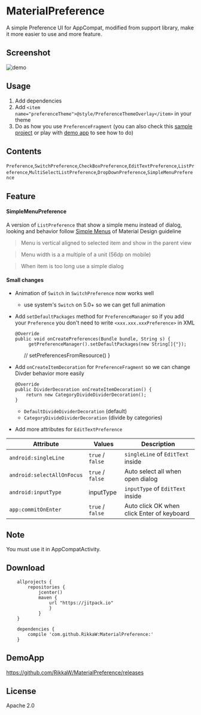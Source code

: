 MaterialPreference
==================

A simple Preference UI for AppCompat, modified from support library, make it more easier to use and more feature.

Screenshot
----------

![demo](https://github.com/RikkaW/MaterialPreference/blob/master/demo.gif)

Usage
-----

1.  Add dependencies
2.  Add `<item name="preferenceTheme">@style/PreferenceThemeOverlay</item>` in your theme
3.  Do as how you use `PreferenceFragment` (you can also check this [sample project](https://github.com/RikkaW/MaterialPreference/tree/master/sample) or play with [demo app](https://github.com/RikkaW/MaterialPreference/releases) to see how to do)

Contents
--------

`Preference`,`SwitchPreference`,`CheckBoxPreference`,`EditTextPreference`,`ListPreference`,`MultiSelectListPreference`,`DropDownPreference`,`SimpleMenuPreference`

Feature
-------

#### SimpleMenuPreference

A version of `ListPreference` that show a simple menu instead of dialog, looking and behavior follow [Simple Menus](https://material.google.com/components/menus.html#menus-simple-menus) of Material Design guideline

> Menu is vertical aligned to selected item and show in the parent view

> Menu width is a a multiple of a unit (56dp on mobile)

> When item is too long use a simple dialog

#### Small changes

-   Animation of `Switch` in `SwitchPreference` now works well
    -   use system's `Switch` on 5.0+ so we can get full animation
-   Add `setDefaultPackages` method for `PreferenceManager` so if you add your `Preference` you don't need to write `<xxx.xxx.xxxPreference>` in XML

        @Override
        public void onCreatePreferences(Bundle bundle, String s) {
             getPreferenceManager().setDefaultPackages(new String[]{"});
             
             // setPreferencesFromResource()
        }

-   Add `onCreateItemDecoration` for `PreferenceFragment` so we can change Divder behavior more easily

        @Override
        public DividerDecoration onCreateItemDecoration() {
            return new CategoryDivideDividerDecoration();
        }

    -   `DefaultDivideDividerDecoration` (default)
    -   `CategoryDivideDividerDecoration` (divide by categories)
-   Add more attributes for `EditTextPreference`

| Attribute                  | Values           | Description                                |
|----------------------------|------------------|--------------------------------------------|
| `android:singleLine`       | `true` / `false` | `singleLine` of `EditText` inside          |
| `android:selectAllOnFocus` | `true` / `false` | Auto select all when open dialog           |
| `android:inputType`        | inputType        | `inputType` of `EditText` inside           |
| `app:commitOnEnter`        | `true` / `false` | Auto click OK when click Enter of keyboard |

Note
----

You must use it in AppCompatActivity.

Download
--------

        allprojects {
            repositories {
                jcenter()
                maven {
                    url "https://jitpack.io"
                    }
                }
        }

        dependencies {
            compile 'com.github.RikkaW:MaterialPreference:'
        }  

DemoApp
-------

<https://github.com/RikkaW/MaterialPreference/releases>

License
-------

Apache 2.0
